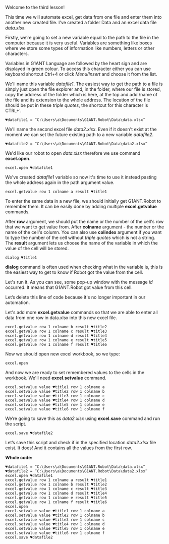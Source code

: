 Welcome to the third lesson!

This time we will automate excel, get data from one file and enter them into another new created file. I've created a folder Data and an excel data file *[data.xlsx](https://github.com/G1ANT-Robot/G1ANT.Tutorials/blob/master/data.xlsx)*.

Firstly, we’re going to set a new variable equal to the path to the file in the computer because it is very useful. Variables are something like boxes where we store some types of information like numbers, letters or other characters.

Variables in G1ANT Language are followed by the heart sign and are displayed in green colour. To access this character either you can use keyboard shortcut Ctrl+4 or click *Menu/Insert* and choose it from the list.

We'll name this variable *datafile1*. The easiest way to get the path to a file is simply just open the file explorer and, in the folder, where our file is stored, copy the address of the folder which is here, at the top and add \name of the file and its extension to the whole address. The location of the file should be put in these *triple quotes*, the shortcut for this character is CTRL+'. 

```
♥datafile1 = ‴C:\Users\a\Documents\G1ANT.Robot\Data\data.xlsx‴
```

We'll name the second excel file *data2.xlsx*. Even if it doesn't exist at the moment we can set the future existing path to a new variable *datafile2*.

```
♥datafile2 = ‴C:\Users\a\Documents\G1ANT.Robot\Data\data2.xlsx‴
```

We'd like our robot to open *data.xlsx* therefore we use command **excel.open**.

```
excel.open ♥datafile1
```

We've created *datafile1* variable so now it's time to use it instead pasting the whole address again in the path argument value.

```
excel.getvalue row 1 colname a result ♥title1
```

To enter the same data in a new file, we should initially get G1ANT.Robot to remember them. It can be easily done by adding multiple **excel.getvalue** commands.

After **row** argument, we should put the name or the number of the cell's row that we want to get value from. After **colname** argument - the number or the name of the cell's column. You can also use **colindex** argument if you want to type the number of the cell without *triple quotes* which is not a string. The **result** argument lets us choose the name of the variable in which the value of the cell will be stored.

```
dialog ♥title1
```

**dialog** command is often used when checking what in the variable is, this is the easiest way to get to know if Robot got the value from the cell.

Let's run it. As you can see, some pop-up window with the message *id* occurred. It means that G1ANT.Robot got value from this cell.

Let’s delete this line of code because it's no longer important in our automation.

Let's add more **excel.getvalue** commands so that we are able to enter all data from one row in data.xlsx into this new excel file.

```
excel.getvalue row 1 colname b result ♥title2
excel.getvalue row 1 colname c result ♥title3
excel.getvalue row 1 colname d result ♥title4
excel.getvalue row 1 colname e result ♥title5
excel.getvalue row 1 colname f result ♥title6
```

Now we should open new excel workbook, so we type:

```
excel.open
```

And now we are ready to set remembered values to the cells in the workbook. We'll need **excel.setvalue** command.

```
excel.setvalue value ♥title1 row 1 colname a  
excel.setvalue value ♥title2 row 1 colname b  
excel.setvalue value ♥title3 row 1 colname c  
excel.setvalue value ♥title4 row 1 colname d  
excel.setvalue value ♥title5 row 1 colname e  
excel.setvalue value ♥title6 row 1 colname f  
```

We’re going to save this as *data2.xlsx* using **excel.save** command and run the script.

```
excel.save ♥datafile2
```

Let’s save this script and check if in the specified location *data2.xlsx* file exist. It does! And it contains all the values from the first row.

**Whole code:**
```
♥datafile1 = ‴C:\Users\a\Documents\G1ANT.Robot\Data\data.xlsx‴
♥datafile2 = ‴C:\Users\a\Documents\G1ANT.Robot\Data\data2.xlsx‴
excel.open ♥datafile1
excel.getvalue row 1 colname a result ♥title1
excel.getvalue row 1 colname b result ♥title2
excel.getvalue row 1 colname c result ♥title3
excel.getvalue row 1 colname d result ♥title4
excel.getvalue row 1 colname e result ♥title5
excel.getvalue row 1 colname f result ♥title6
excel.open
excel.setvalue value ♥title1 row 1 colname a  
excel.setvalue value ♥title2 row 1 colname b  
excel.setvalue value ♥title3 row 1 colname c  
excel.setvalue value ♥title4 row 1 colname d  
excel.setvalue value ♥title5 row 1 colname e  
excel.setvalue value ♥title6 row 1 colname f  
excel.save ♥datafile2
```
